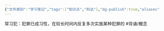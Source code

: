 ```yaml
---
{"文件类别":"学习笔记","tags":["知识点","刑法"],"dg-publish":true,"aliases":["常习惯犯"],"permalink":"/学习笔记studyup/刑总/常习犯/","dgPassFrontmatter":true,"created":"2024-11-03T19:07:18.699+08:00","updated":"2024-11-03T19:07:51.852+08:00"}
---
```


常习犯：犯罪已成习性，在较长时间内反复多次实施某种犯罪的 #背诵/概念 